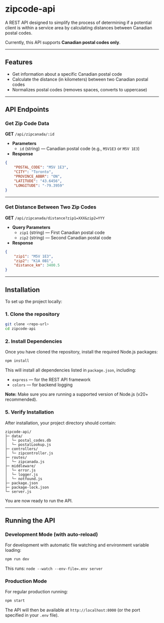 # zipcode-api

A REST API designed to simplify the process of determining if a potential client is within a service area by calculating distances between Canadian postal codes.

Currently, this API supports **Canadian postal codes only**.

---

## Features

-   Get information about a specific Canadian postal code
-   Calculate the distance (in kilometers) between two Canadian postal codes
-   Normalizes postal codes (removes spaces, converts to uppercase)

---

## API Endpoints

### Get Zip Code Data

**GET** `/api/zipcanada/:id`

-   **Parameters**
    -   `id` (string) — Canadian postal code (e.g., `M5V1E3` or `M5V 1E3`)
-   **Response**

```json
{
	"POSTAL_CODE": "M5V 1E3",
	"CITY": "Toronto",
	"PROVINCE_ABBR": "ON",
	"LATITUDE": "43.6456",
	"LONGITUDE": "-79.3959"
}
```

---

### Get Distance Between Two Zip Codes

**GET** `/api/zipcanada/distance?zip1=XXX&zip2=YYY`

-   **Query Parameters**
    -   `zip1` (string) — First Canadian postal code
    -   `zip2` (string) — Second Canadian postal code
-   **Response**

```json
{
	"zip1": "M5V 1E3",
	"zip2": "K1A 0B1",
	"distance_km": 3400.5
}
```

---

## Installation

To set up the project locally:

### 1. Clone the repository

```bash
git clone <repo-url>
cd zipcode-api
```

### 2. Install Dependencies

Once you have cloned the repository, install the required Node.js packages:

```bash
npm install
```

This will install all dependencies listed in `package.json`, including:

-   `express` — for the REST API framework
-   `colors` — for backend logging

**Note:** Make sure you are running a supported version of Node.js (v20+ recommended).

### 5. Verify Installation

After installation, your project directory should contain:

```
zipcode-api/
├─ data/
│  └─ postal_codes.db
│  └─ postalLookup.js
├─ controllers/
│  └─ zipcontroller.js
├─ routes/
│  └─ zipcanada.js
├─ middleware/
│  └─ error.js
│  └─ logger.js
│  └─ notfound.js
├─ package.json
├─ package-lock.json
└─ server.js
```

You are now ready to run the API.

---

## Running the API

### Development Mode (with auto-reload)

For development with automatic file watching and environment variable loading:

```bash
npm run dev
```

This runs: `node --watch --env-file=.env server`

### Production Mode

For regular production running:

```bash
npm start
```

The API will then be available at `http://localhost:8000` (or the port specified in your `.env` file).
